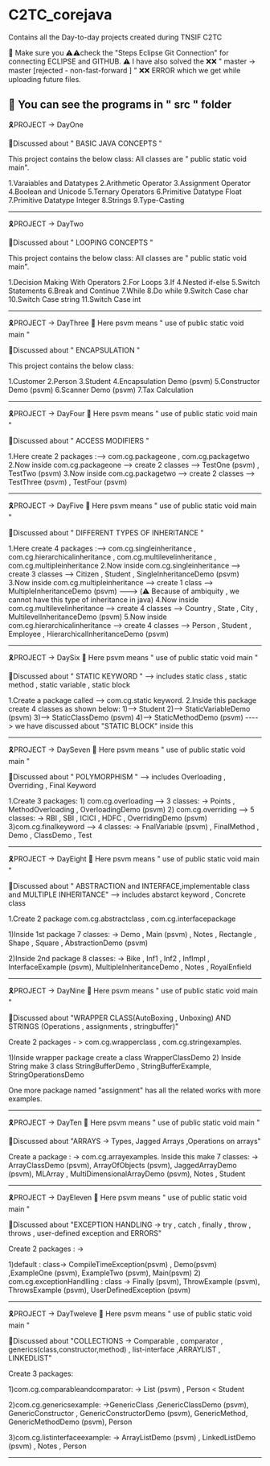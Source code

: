 # C2TC_corejava
Contains all the Day-to-day projects created during TNSIF C2TC

📌 Make sure you ⚠️⚠️check the "Steps Eclipse Git Connection" for connecting ECLIPSE and GITHUB.
⚠️ I have also solved the ❌❌ " master -> master [rejected - non-fast-forward ] " ❌❌ ERROR which we get while uploading future files.


📌 You can see the programs in " src " folder
--------------------------------------------------------------------------------------------------------
🎗️PROJECT -> DayOne          

📌Discussed about " BASIC JAVA CONCEPTS "

This project contains the below class:
All classes are " public static void main".

1.Varaiables and Datatypes
2.Arithmetic Operator
3.Assignment Operator
4.Boolean and Unicode
5.Ternary Operators
6.Primitive Datatype Float
7.Primitive Datatype Integer
8.Strings
9.Type-Casting

---------------------------------------------------------------------------------------------------------
🎗️PROJECT -> DayTwo                  

📌Discussed about " LOOPING CONCEPTS "

This project contains the below class:
All classes are " public static void main".

1.Decision Making With Operators
2.For Loops
3.If
4.Nested if-else
5.Switch Statements
6.Break and Continue
7.While
8.Do while
9.Switch Case char
10.Switch Case string
11.Switch Case int

-----------------------------------------------------------------------------------------------------------
🎗️PROJECT -> DayThree                                  📌 Here psvm means " use of public static void main "

📌Discussed about " ENCAPSULATION "

This project contains the below class:

1.Customer
2.Person
3.Student
4.Encapsulation Demo (psvm)
5.Constructor Demo (psvm)
6.Scanner Demo (psvm)
7.Tax Calculation

----------------------------------------------------------------------------------------------------------
🎗️PROJECT -> DayFour                                  📌  Here psvm means " use of public static void main "

📌Discussed about " ACCESS MODIFIERS "

1.Here create 2 packages :--> com.cg.packageone , com.cg.packagetwo
2.Now inside com.cg.packageone --> create 2 classes --> TestOne (psvm) , TestTwo (psvm)
3.Now inside com.cg.packagetwo --> create 2 classes --> TestThree (psvm) , TestFour (psvm)

----------------------------------------------------------------------------------------------------------
🎗️PROJECT -> DayFive                                  📌  Here psvm means " use of public static void main "

📌Discussed about " DIFFERENT TYPES OF INHERITANCE "

1.Here create 4 packages :--> com.cg.singleinheritance , com.cg.hierarchicalinheritance , com.cg.multilevelinheritance , com.cg.multipleinheritance
2.Now inside com.cg.singleinheritance --> create 3 classes --> Citizen , Student , SingleInheritanceDemo (psvm)
3.Now inside com.cg.multipleinheritance --> create 1 class --> MultipleInheritanceDemo (psvm) ---> (⚠️ Because of ambiquity , we cannot have this type of inheritance in java)
4.Now inside com.cg.multilevelinheritance --> create 4 classes --> Country , State , City , MultilevelInheritanceDemo (psvm)
5.Now inside com.cg.hierarchicalinheritance --> create 4 classes --> Person , Student , Employee , HierarchicalInheritanceDemo (psvm)

------------------------------------------------------------------------------------------------------------
🎗️PROJECT -> DaySix                                 📌  Here psvm means " use of public static void main "

📌Discussed about " STATIC KEYWORD " --> includes static class , static method , static variable , static block

1.Create a package called --> com.cg.static keyword.
2.Inside this package create 4 classes as shown below:
   1)--> Student
   2)--> StaticVariableDemo (psvm)
   3)--> StaticClassDemo (psvm)
   4)--> StaticMethodDemo (psvm)    ----> we have discussed about "STATIC BLOCK" inside this

-----------------------------------------------------------------------------------------------------------
🎗️PROJECT -> DaySeven                                📌  Here psvm means " use of public static void main "

📌Discussed about " POLYMORPHISM " --> includes Overloading , Overriding , Final Keyword

1.Create 3 packages:
       1) com.cg.overloading --> 3 classes: -> Points , MethodOverloading , OverloadingDemo (psvm)
       2) com.cg.overriding  --> 5 classes: -> RBI , SBI , ICICI , HDFC , OverridingDemo (psvm)
       3)com.cg.finalkeyword --> 4 classes: -> FnalVariable (psvm) , FinalMethod , Demo , ClassDemo , Test

-----------------------------------------------------------------------------------------------------------
🎗️PROJECT -> DayEight                                📌  Here psvm means " use of public static void main "

📌Discussed about " ABSTRACTION and INTERFACE,implementable class and MULTIPLE INHERITANCE" --> includes abstarct keyword , Concrete class

1.Create 2 package com.cg.abstractclass , com.cg.interfacepackage

   1)Inside 1st package 7 classes: -> Demo , Main (psvm) , Notes , Rectangle , Shape , Square , AbstractionDemo (psvm)

   2)Inside 2nd package 8 classes: -> Bike , Inf1 , Inf2 , InfImpl , InterfaceExample (psvm), MultipleInheritanceDemo , Notes , RoyalEnfield

---------------------------------------------------------------------------------------------------------------
🎗️PROJECT -> DayNine                                📌  Here psvm means " use of public static void main "

📌Discussed about "WRAPPER CLASS(AutoBoxing , Unboxing) AND STRINGS (Operations , assignments , stringbuffer)"

Create 2 packages - >  com.cg.wrapperclass , com.cg.stringexamples.

1)Inside wrapper package create a class WrapperClassDemo
2) Inside String make 3 class StringBufferDemo , StringBufferExample, StringOperationsDemo


One more package named "assignment" has all the related works with more examples.

---------------------------------------------------------------------------------------------------------------
🎗️PROJECT -> DayTen                                📌  Here psvm means " use of public static void main "

📌Discussed about "ARRAYS -> Types, Jagged Arrays ,Operations on arrays"

Create a package : -> com.cg.arrayexamples.
Inside this make 7 classes: -> ArrayClassDemo (psvm), ArrayOfObjects (psvm), JaggedArrayDemo (psvm), MLArray , MultiDimensionalArrayDemo (psvm), Notes , Student

-------------------------------------------------------------------------------------------------------------
🎗️PROJECT -> DayEleven                                📌  Here psvm means " use of public static void main "

📌Discussed about "EXCEPTION HANDLING -> try , catch , finally , throw , throws , user-defined exception and ERRORS"

Create 2 packages : -> 

1)default : class-> CompileTimeException(psvm) , Demo(psvm) ,ExampleOne (psvm), ExampleTwo (psvm), Main(psvm)
2) com.cg.exceptionHandlling : class -> Finally (psvm), ThrowExample (psvm), ThrowsExample (psvm), UserDefinedException (psvm)

-------------------------------------------------------------------------------------------------------------
🎗️PROJECT -> DayTweleve                                📌  Here psvm means " use of public static void main "

📌Discussed about "COLLECTIONS -> Comparable , comparator , generics(class,constructor,method) , list-interface ,ARRAYLIST , LINKEDLIST"

Create 3 packages:

1)com.cg.comparableandcomparator: -> List (psvm) , Person < Student

2)com.cg.genericsexample: ->GenericClass ,GenericClassDemo (psvm), GenericConstructor , GenericConstructorDemo (psvm), GenericMethod, GenericMethodDemo (psvm), Person

3)com.cg.listinterfaceexample: -> ArrayListDemo (psvm) , LinkedListDemo (psvm) , Notes , Person

-------------------------------------------------------------------------------------------------------------












